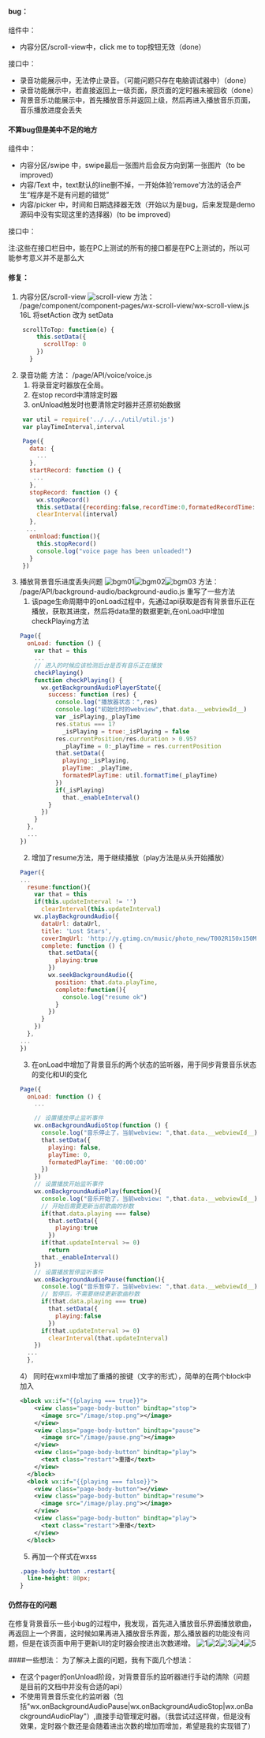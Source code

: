 #### bug：
组件中：
- 内容分区/scroll-view中，click me to top按钮无效（done）

接口中：
- 录音功能展示中，无法停止录音。（可能问题只存在电脑调试器中）（done）
- 录音功能展示中，若直接返回上一级页面，原页面的定时器未被回收（done）
- 背景音乐功能展示中，首先播放音乐并返回上级，然后再进入播放音乐页面，音乐播放进度会丢失

#### 不算bug但是美中不足的地方
组件中：
- 内容分区/swipe 中，swipe最后一张图片后会反方向到第一张图片（to be improved）
- 内容/Text 中，text默认的line删不掉，一开始体验‘remove’方法的话会产生“程序是不是有问题的错觉”
- 内容/picker 中，时间和日期选择器无效（开始以为是bug，后来发现是demo源码中没有实现这里的选择器）(to be improved)

接口中：

注:这些在接口栏目中，能在PC上测试的所有的接口都是在PC上测试的，所以可能参考意义并不是那么大

#### 修复：
1. 内容分区/scroll-view
![scroll-view](image/fix/scroll-view.png)
方法：
/page/component/component-pages/wx-scroll-view/wx-scroll-view.js 16L 将setAction 改为 setData
```javascript
    scrollToTop: function(e) {
        this.setData({
          scrollTop: 0
        })
      }
```
2. 录音功能
方法：
/page/API/voice/voice.js  
	1) 将录音定时器放在全局。
    2) 在stop record中清除定时器 
    3) onUnload触发时也要清除定时器并还原初始数据
```javascript
    var util = require('../../../util/util.js')
    var playTimeInterval,interval

    Page({
      data: {
        ...
      },
      startRecord: function () {
       ...
      },
      stopRecord: function () {
        wx.stopRecord()
        this.setData({recording:false,recordTime:0,formatedRecordTime: '00:00:00'})
        clearInterval(interval)
      },
     ...
      onUnload:function(){
        this.stopRecord()
        console.log("voice page has been unloaded!")
      }
    })
```

3. 播放背景音乐进度丢失问题
![bgm01](image/fix/bgm01.png)![bgm02](image/fix/bgm02.png)![bgm03](image/fix/bgm03.png)
方法：
/page/API/background-audio/background-audio.js 重写了一些方法
    1) 该page生命周期中的onLoad过程中，先通过api获取是否有背景音乐正在播放，获取其进度，然后将data里的数据更新,在onLoad中增加checkPlaying方法
    ```javascript
    Page({
      onLoad: function () {
        var that = this
        ...
        // 进入的时候应该检测后台是否有音乐正在播放
        checkPlaying()
        function checkPlaying() {
          wx.getBackgroundAudioPlayerState({
            success: function (res) {
              console.log("播放器状态：",res)
              console.log("初始化时的webview",that.data.__webviewId__)
              var _isPlaying,_playTime
              res.status === 1?
                _isPlaying = true:_isPlaying = false
              res.currentPosition/res.duration > 0.95?
                _playTime = 0:_playTime = res.currentPosition
              that.setData({
                playing:_isPlaying,
                playTime: _playTime,
                formatedPlayTime: util.formatTime(_playTime)
              })
              if(_isPlaying) 
                that._enableInterval()
            }
          })
        }
      },
      ...
    })
    ```
    2) 增加了resume方法，用于继续播放（play方法是从头开始播放）
    ```javascript
    Pager({
    ...
      resume:function(){
        var that = this
        if(this.updateInterval != '')
          clearInterval(this.updateInterval)
        wx.playBackgroundAudio({
          dataUrl: dataUrl,
          title: 'Lost Stars',
          coverImgUrl: 'http://y.gtimg.cn/music/photo_new/T002R150x150M000000Jhxf24CFL06.jpg?max_age=2592000',
          complete: function () {
            that.setData({
              playing:true
            })
            wx.seekBackgroundAudio({
              position: that.data.playTime,
              complete:function(){
                console.log("resume ok")
              }
            })
          }
        })
      },
    ...
    })
    ```
    3) 在onLoad中增加了背景音乐的两个状态的监听器，用于同步背景音乐状态的变化和UI的变化
    ```javascript
    Page({
      onLoad: function () {
        ...

        // 设置播放停止监听事件
        wx.onBackgroundAudioStop(function () {
          console.log("音乐停止了，当前webview: ",that.data.__webviewId__)
          that.setData({
            playing: false,
            playTime: 0,
            formatedPlayTime: '00:00:00'
          })
        })
        // 设置播放开始监听事件
        wx.onBackgroundAudioPlay(function(){
          console.log("音乐开始了，当前webview: ",that.data.__webviewId__)
          // 开始后需要更新当前歌曲的秒数
          if(that.data.playing === false)
            that.setData({
              playing:true
            })
          if(that.updateInterval >= 0)
            return
          that._enableInterval()
        })
        // 设置播放暂停监听事件
        wx.onBackgroundAudioPause(function(){
          console.log("音乐暂停了，当前webview: ",that.data.__webviewId__)
          // 暂停后，不需要继续更新歌曲秒数
          if(that.data.playing === true)
            that.setData({
              playing:false
            })
          if(that.updateInterval >= 0)
            clearInterval(that.updateInterval)
        })
      ...
      },
    ```
	4） 同时在wxml中增加了重播的按键（文字的形式），简单的在两个block中加入
    ```xml
    <block wx:if="{{playing === true}}">
        <view class="page-body-button" bindtap="stop">
          <image src="/image/stop.png"></image>
        </view>
        <view class="page-body-button" bindtap="pause">
          <image src="/image/pause.png"></image>
        </view>
        <view class="page-body-button" bindtap="play">
          <text class="restart">重播</text>
        </view>
      </block>
      <block wx:if="{{playing === false}}">
        <view class="page-body-button"></view>
        <view class="page-body-button" bindtap="resume">
          <image src="/image/play.png"></image>
        </view>
        <view class="page-body-button" bindtap="play">
          <text class="restart">重播</text>
        </view>
      </block>
    ```
    5) 再加一个样式在wxss
    ```css
    .page-body-button .restart{
      line-height: 80px;
    }
    ```
#### 仍然存在的问题
在修复背景音乐一些小bug的过程中，我发现，首先进入播放音乐界面播放歌曲，再返回上一个界面，这时候如果再进入播放音乐界面，那么播放器的功能没有问题，但是在该页面中用于更新UI的定时器会按进出次数递增。
![1](image/fix/bgm11.png)![2](image/fix/bgm12.png)![3](image/fix/bgm13.png)![4](image/fix/bgm14.png)![5](image/fix/bgm15.png)

####一些想法：
为了解决上面的问题，我有下面几个想法：
- 在这个pager的onUnload阶段，对背景音乐的监听器进行手动的清除（问题是目前的文档中并没有合适的api）
- 不使用背景音乐变化的监听器（包括"wx.onBackgroundAudioPause|wx.onBackgroundAudioStop|wx.onBackgroundAudioPlay"）,直接手动管理定时器。（我尝试过这样做，但是没有效果，定时器个数还是会随着进出次数的增加而增加，希望是我的实现错了）